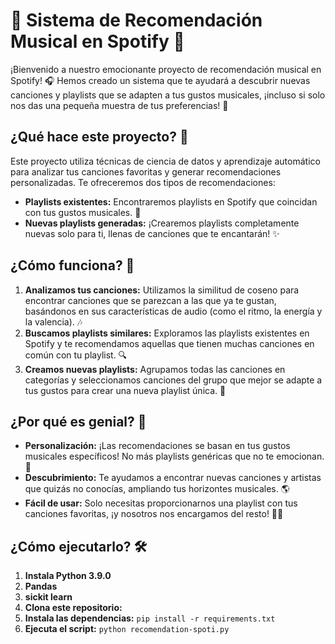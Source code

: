 # 🎵 Sistema de Recomendación Musical en Spotify 🚀

¡Bienvenido a nuestro emocionante proyecto de recomendación musical en Spotify! 🎧 Hemos creado un sistema que te ayudará a descubrir nuevas canciones y playlists que se adapten a tus gustos musicales, ¡incluso si solo nos das una pequeña muestra de tus preferencias! 🤯

## ¿Qué hace este proyecto? 🤔

Este proyecto utiliza técnicas de ciencia de datos y aprendizaje automático para analizar tus canciones favoritas y generar recomendaciones personalizadas. Te ofreceremos dos tipos de recomendaciones:

*   **Playlists existentes:** Encontraremos playlists en Spotify que coincidan con tus gustos musicales. 🤝
*   **Nuevas playlists generadas:** ¡Crearemos playlists completamente nuevas solo para ti, llenas de canciones que te encantarán! ✨

## ¿Cómo funciona? 🤖

1.  **Analizamos tus canciones:** Utilizamos la similitud de coseno para encontrar canciones que se parezcan a las que ya te gustan, basándonos en sus características de audio (como el ritmo, la energía y la valencia). 🎶
2.  **Buscamos playlists similares:** Exploramos las playlists existentes en Spotify y te recomendamos aquellas que tienen muchas canciones en común con tu playlist. 🔍
3.  **Creamos nuevas playlists:** Agrupamos todas las canciones en categorías y seleccionamos canciones del grupo que mejor se adapte a tus gustos para crear una nueva playlist única. 🎁

## ¿Por qué es genial? 🤩

*   **Personalización:** ¡Las recomendaciones se basan en tus gustos musicales específicos! No más playlists genéricas que no te emocionan. 🎉
*   **Descubrimiento:** Te ayudamos a encontrar nuevas canciones y artistas que quizás no conocías, ampliando tus horizontes musicales. 🌎
*   **Fácil de usar:** Solo necesitas proporcionarnos una playlist con tus canciones favoritas, ¡y nosotros nos encargamos del resto! 🧘‍♀️

## ¿Cómo ejecutarlo? 🛠️
1.  **Instala Python 3.9.0**
2.  **Pandas**
3.  **sickit learn**
4.  **Clona este repositorio:** 
5.  **Instala las dependencias:** `pip install -r requirements.txt`
6.  **Ejecuta el script:** `python recomendation-spoti.py`

